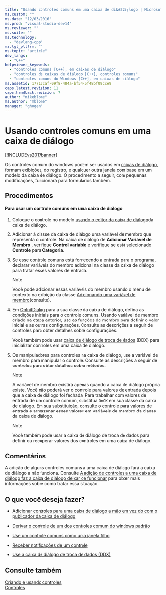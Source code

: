 ```yaml
---
title: "Usando controles comuns em uma caixa de di&#225;logo | Microsoft Docs"
ms.custom: ""
ms.date: "12/03/2016"
ms.prod: "visual-studio-dev14"
ms.reviewer: ""
ms.suite: ""
ms.technology: 
  - "devlang-cpp"
ms.tgt_pltfrm: ""
ms.topic: "article"
dev_langs: 
  - "C++"
helpviewer_keywords: 
  - "controles comuns [C++], em caixas de diálogo"
  - "controles de caixas de diálogo [C++], controles comuns"
  - "controles comuns do Windows [C++], em caixas de diálogo"
ms.assetid: 17713caf-09f8-484a-bf54-5f48bf09cce9
caps.latest.revision: 11
caps.handback.revision: 7
author: "mikeblome"
ms.author: "mblome"
manager: "ghogen"
---
```

# Usando controles comuns em uma caixa de di&#225;logo
[!INCLUDE[vs2017banner](../assembler/inline/includes/vs2017banner.md)]

Os controles comum do windows podem ser usados em [caixas de diálogo](../mfc/dialog-boxes.md), formam exibições, do registro, e qualquer outra janela com base em um modelo da caixa de diálogo.  O procedimento a seguir, com pequenas modificações, funcionará para formulários também.  
  
## Procedimentos  
  
#### Para usar um controle comuns em uma caixa de diálogo  
  
1.  Coloque o controle no modelo [usando o editor da caixa de diálogo](../mfc/using-the-dialog-editor-to-add-controls.md)da caixa de diálogo.  
  
2.  Adicionar à classe da caixa de diálogo uma variável de membro que representa o controle.  Na caixa de diálogo de **Adicionar Variável de Membro** , verifique **Control variable** e verifique se está selecionado **Controle** para **Categoria**.  
  
3.  Se esse controle comuns está fornecendo a entrada para o programa, declarar variáveis do membro adicional na classe da caixa de diálogo para tratar esses valores de entrada.  
  
    > [!NOTE]
    >  Você pode adicionar essas variáveis do membro usando o menu de contexto na exibição da classe [Adicionando uma variável de membro](../ide/adding-a-member-variable-visual-cpp.md)\(consulte\).  
  
4.  Em [OnInitDialog](../Topic/CDialog::OnInitDialog.md) para a sua classe da caixa de diálogo, defina as condições iniciais para o controle comuns.  Usando variável de membro criado na etapa anterior, use as funções de membro para definir o valor inicial e as outras configurações.  Consulte as descrições a seguir de controles para obter detalhes sobre configurações.  
  
     Você também pode usar [caixa de diálogo de troca de dados](../mfc/dialog-data-exchange-and-validation.md) \(DDX\) para inicializar controles em uma caixa de diálogo.  
  
5.  Os manipuladores para controles na caixa de diálogo, use a variável de membro para manipular o controle.  Consulte as descrições a seguir de controles para obter detalhes sobre métodos.  
  
    > [!NOTE]
    >  A variável de membro existirá apenas quando a caixa de diálogo própria existe.  Você não poderá ver o controle para valores de entrada depois que a caixa de diálogo foi fechada.  Para trabalhar com valores de entrada de um controle comum, substitua `OnOK` em sua classe da caixa de diálogo.  Em sua substituição, consulte o controle para valores de entrada e armazenar esses valores em variáveis de membro da classe da caixa de diálogo.  
  
    > [!NOTE]
    >  Você também pode usar a caixa de diálogo de troca de dados para definir ou recuperar valores dos controles em uma caixa de diálogo.  
  
## Comentários  
 A adição de alguns controles comuns a uma caixa de diálogo fará a caixa de diálogo a não funciona.  Consulte [A adição de controles a uma caixa de diálogo faz a caixa de diálogo deixar de funcionar](../mfc/adding-controls-to-a-dialog-causes-the-dialog-to-no-longer-function.md) para obter mais informações sobre como tratar essa situação.  
  
## O que você deseja fazer?  
  
-   [Adicionar controles para uma caixa de diálogo a mão em vez do com o publicador da caixa de diálogo](../mfc/adding-controls-by-hand.md)  
  
-   [Derivar o controle de um dos controles comum do windows padrão](../mfc/deriving-controls-from-a-standard-control.md)  
  
-   [Use um controle comuns como uma janela filho](../mfc/using-a-common-control-as-a-child-window.md)  
  
-   [Receber notificações de um controle](../Topic/Receiving%20Notification%20from%20Common%20Controls.md)  
  
-   [Use a caixa de diálogo de troca de dados \(DDX\)](../mfc/dialog-data-exchange-and-validation.md)  
  
## Consulte também  
 [Criando e usando controles](../mfc/making-and-using-controls.md)   
 [Controles](../mfc/controls-mfc.md)